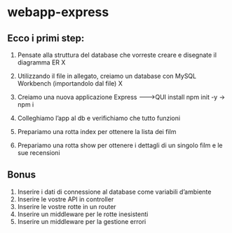 # webapp-express

## Ecco i primi step:
1. Pensate alla struttura del database che vorreste creare e disegnate il diagramma ER   X

2. Utilizzando il file in allegato, creiamo un database con MySQL Workbench (importandolo dal file) X

3. Creiamo una nuova applicazione Express --->QUI install npm init -y -> npm i
4. Colleghiamo l’app al db e verifichiamo che tutto funzioni
5. Prepariamo una rotta index per ottenere la lista dei film
6. Prepariamo una rotta show per ottenere i dettagli di un singolo film e le sue recensioni


## Bonus
1. Inserire i dati di connessione al database come variabili d’ambiente
2. Inserire le vostre API in controller
3. Inserire le vostre rotte in un router
4. Inserire un middleware per le rotte inesistenti
5. Inserire un middleware per la gestione errori